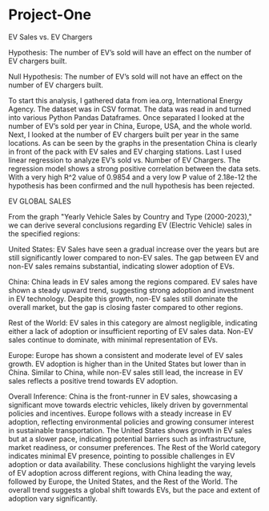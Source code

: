 # Project-One

EV Sales vs. EV Chargers

Hypothesis: The number of EV’s sold will have an effect on the number of EV chargers built.

Null Hypothesis: The number of EV’s sold will not have an effect on the number of EV chargers built.

To start this analysis, I gathered data from iea.org, International Energy Agency. The dataset was in CSV format. The data was read in and turned into various Python Pandas Dataframes. Once separated I looked at the number of EV’s sold per year in China, Europe, USA, and the whole world. Next, I looked at the number of EV chargers built per year in the same locations. As can be seen by the graphs in the presentation China is clearly in front of the pack with EV sales and EV charging stations. Last I used linear regression to analyze EV’s sold vs. Number of EV Chargers. The regression model shows a strong positive correlation between the data sets. With a very high R^2 value of 0.9854 and a very low P value of 2.18e-12 the hypothesis has been confirmed and the null hypothesis has been rejected.


EV GLOBAL SALES

From the graph "Yearly Vehicle Sales by Country and Type (2000-2023)," we can derive several conclusions regarding EV (Electric Vehicle) sales in the specified regions:

United States:
EV Sales have seen a gradual increase over the years but are still significantly lower compared to non-EV sales.
The gap between EV and non-EV sales remains substantial, indicating slower adoption of EVs.

China:
China leads in EV sales among the regions compared.
EV sales have shown a steady upward trend, suggesting strong adoption and investment in EV technology.
Despite this growth, non-EV sales still dominate the overall market, but the gap is closing faster compared to other regions.

Rest of the World:
EV sales in this category are almost negligible, indicating either a lack of adoption or insufficient reporting of EV sales data.
Non-EV sales continue to dominate, with minimal representation of EVs.

Europe:
Europe has shown a consistent and moderate level of EV sales growth.
EV adoption is higher than in the United States but lower than in China.
Similar to China, while non-EV sales still lead, the increase in EV sales reflects a positive trend towards EV adoption.

Overall Inference:
China is the front-runner in EV sales, showcasing a significant move towards electric vehicles, likely driven by governmental policies and incentives.
Europe follows with a steady increase in EV adoption, reflecting environmental policies and growing consumer interest in sustainable transportation.
The United States shows growth in EV sales but at a slower pace, indicating potential barriers such as infrastructure, market readiness, or consumer preferences.
The Rest of the World category indicates minimal EV presence, pointing to possible challenges in EV adoption or data availability.
These conclusions highlight the varying levels of EV adoption across different regions, with China leading the way, followed by Europe, the United States, and the Rest of the World. The overall trend suggests a global shift towards EVs, but the pace and extent of adoption vary significantly.




